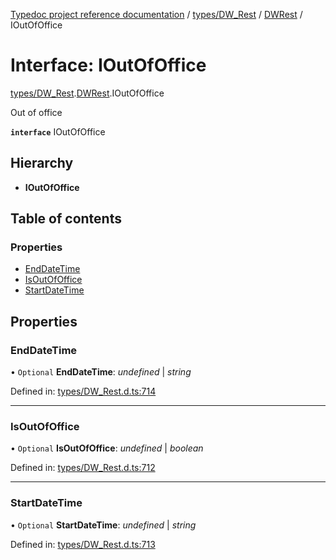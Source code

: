 [Typedoc project reference documentation](../README.md) / [types/DW_Rest](../modules/types_dw_rest.md) / [DWRest](../modules/types_dw_rest.dwrest.md) / IOutOfOffice

# Interface: IOutOfOffice

[types/DW_Rest](../modules/types_dw_rest.md).[DWRest](../modules/types_dw_rest.dwrest.md).IOutOfOffice

Out of office

**`interface`** IOutOfOffice

## Hierarchy

* **IOutOfOffice**

## Table of contents

### Properties

- [EndDateTime](types_dw_rest.dwrest.ioutofoffice.md#enddatetime)
- [IsOutOfOffice](types_dw_rest.dwrest.ioutofoffice.md#isoutofoffice)
- [StartDateTime](types_dw_rest.dwrest.ioutofoffice.md#startdatetime)

## Properties

### EndDateTime

• `Optional` **EndDateTime**: *undefined* \| *string*

Defined in: [types/DW_Rest.d.ts:714](https://github.com/DocuWare/REST-Sample-TS/blob/6f07cff/src/types/DW_Rest.d.ts#L714)

___

### IsOutOfOffice

• `Optional` **IsOutOfOffice**: *undefined* \| *boolean*

Defined in: [types/DW_Rest.d.ts:712](https://github.com/DocuWare/REST-Sample-TS/blob/6f07cff/src/types/DW_Rest.d.ts#L712)

___

### StartDateTime

• `Optional` **StartDateTime**: *undefined* \| *string*

Defined in: [types/DW_Rest.d.ts:713](https://github.com/DocuWare/REST-Sample-TS/blob/6f07cff/src/types/DW_Rest.d.ts#L713)
